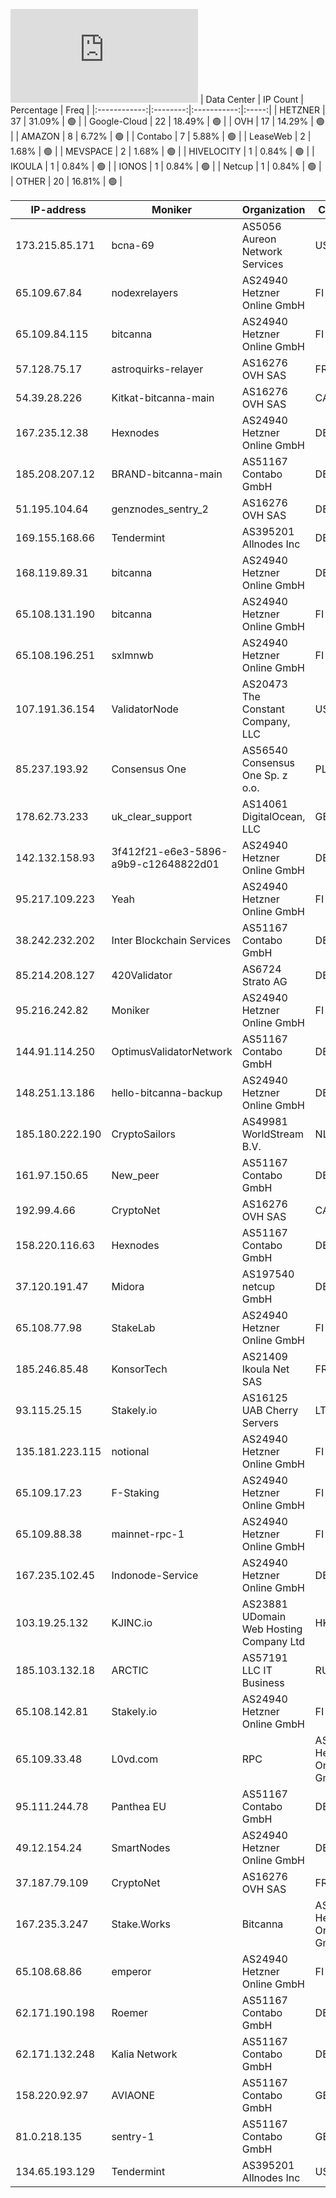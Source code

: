 ![Diagramm](https://github.com/obajay/StateSync-snapshots/blob/main/Projects/Bitcanna/1/README.md)
| Data Center | IP Count | Percentage | Freq |
|:------------:|:--------:|:-----------:|:-----:|
| HETZNER | 37 | 31.09% | 🟢 |
| Google-Cloud | 22 | 18.49% | 🟢 |
| OVH | 17 | 14.29% | 🟢 |
| AMAZON | 8 | 6.72% | 🟢 |
| Contabo | 7 | 5.88% | 🟢 |
| LeaseWeb | 2 | 1.68% | 🟢 |
| MEVSPACE | 2 | 1.68% | 🟢 |
| HIVELOCITY | 1 | 0.84% | 🟢 |
| IKOULA | 1 | 0.84% | 🟢 |
| IONOS | 1 | 0.84% | 🟢 |
| Netcup | 1 | 0.84% | 🟢 |
| OTHER | 20 | 16.81% | 🟢 |

<!-- START_TABLE -->
| IP-address | Moniker | Organization | Country | City |
|-------------|---------|---------------|---------|------|
| 173.215.85.171 | bcna-69 | AS5056 Aureon Network Services | US | Waukee |
| 65.109.67.84 | nodexrelayers | AS24940 Hetzner Online GmbH | FI | Helsinki |
| 65.109.84.115 | bitcanna | AS24940 Hetzner Online GmbH | FI | Helsinki |
| 57.128.75.17 | astroquirks-relayer | AS16276 OVH SAS | FR | Strasbourg |
| 54.39.28.226 | Kitkat-bitcanna-main | AS16276 OVH SAS | CA | Beauharnois |
| 167.235.12.38 | Hexnodes | AS24940 Hetzner Online GmbH | DE | Falkenstein |
| 185.208.207.12 | BRAND-bitcanna-main | AS51167 Contabo GmbH | DE | Düsseldorf |
| 51.195.104.64 | genznodes_sentry_2 | AS16276 OVH SAS | DE | Frankfurt am Main |
| 169.155.168.66 | Tendermint | AS395201 Allnodes Inc | DE | Frankfurt am Main |
| 168.119.89.31 | bitcanna | AS24940 Hetzner Online GmbH | DE | Falkenstein |
| 65.108.131.190 | bitcanna | AS24940 Hetzner Online GmbH | FI | Helsinki |
| 65.108.196.251 | sxlmnwb | AS24940 Hetzner Online GmbH | FI | Helsinki |
| 107.191.36.154 | ValidatorNode | AS20473 The Constant Company, LLC | US | Piscataway |
| 85.237.193.92 | Consensus One | AS56540 Consensus One Sp. z o.o. | PL | Warsaw |
| 178.62.73.233 | uk_clear_support | AS14061 DigitalOcean, LLC | GB | London |
| 142.132.158.93 | 3f412f21-e6e3-5896-a9b9-c12648822d01 | AS24940 Hetzner Online GmbH | DE | Falkenstein |
| 95.217.109.223 | Yeah | AS24940 Hetzner Online GmbH | FI | Tuusula |
| 38.242.232.202 | Inter Blockchain Services | AS51167 Contabo GmbH | DE | Düsseldorf |
| 85.214.208.127 | 420Validator | AS6724 Strato AG | DE | Berlin |
| 95.216.242.82 | Moniker | AS24940 Hetzner Online GmbH | FI | Helsinki |
| 144.91.114.250 | OptimusValidatorNetwork | AS51167 Contabo GmbH | DE | Nürnberg |
| 148.251.13.186 | hello-bitcanna-backup | AS24940 Hetzner Online GmbH | DE | Falkenstein |
| 185.180.222.190 | CryptoSailors | AS49981 WorldStream B.V. | NL | Naaldwijk |
| 161.97.150.65 | New_peer | AS51167 Contabo GmbH | DE | Düsseldorf |
| 192.99.4.66 | CryptoNet | AS16276 OVH SAS | CA | Beauharnois |
| 158.220.116.63 | Hexnodes | AS51167 Contabo GmbH | DE | Düsseldorf |
| 37.120.191.47 | Midora | AS197540 netcup GmbH | DE | Nürnberg |
| 65.108.77.98 | StakeLab | AS24940 Hetzner Online GmbH | FI | Helsinki |
| 185.246.85.48 | KonsorTech | AS21409 Ikoula Net SAS | FR | Paris |
| 93.115.25.15 | Stakely.io | AS16125 UAB Cherry Servers | LT | Vilnius |
| 135.181.223.115 | notional | AS24940 Hetzner Online GmbH | FI | Tuusula |
| 65.109.17.23 | F-Staking | AS24940 Hetzner Online GmbH | FI | Helsinki |
| 65.109.88.38 | mainnet-rpc-1 | AS24940 Hetzner Online GmbH | FI | Helsinki |
| 167.235.102.45 | Indonode-Service | AS24940 Hetzner Online GmbH | DE | Falkenstein |
| 103.19.25.132 | KJINC.io | AS23881 UDomain Web Hosting Company Ltd | HK | Hong Kong |
| 185.103.132.18 | ARCTIC | AS57191 LLC IT Business | RU | Moscow |
| 65.108.142.81 | Stakely.io | AS24940 Hetzner Online GmbH | FI | Helsinki |
| 65.109.33.48 | L0vd.com | RPC | AS24940 Hetzner Online GmbH | FI | Helsinki |
| 95.111.244.78 | Panthea EU | AS51167 Contabo GmbH | DE | Frankfurt am Main |
| 49.12.154.24 | SmartNodes | AS24940 Hetzner Online GmbH | DE | Düsseldorf |
| 37.187.79.109 | CryptoNet | AS16276 OVH SAS | FR | Lille |
| 167.235.3.247 | Stake.Works | Bitcanna | AS24940 Hetzner Online GmbH | DE | Falkenstein |
| 65.108.68.86 | emperor | AS24940 Hetzner Online GmbH | FI | Helsinki |
| 62.171.190.198 | Roemer | AS51167 Contabo GmbH | DE | Frankfurt am Main |
| 62.171.132.248 | Kalia Network | AS51167 Contabo GmbH | DE | Nürnberg |
| 158.220.92.97 | AVIAONE | AS51167 Contabo GmbH | GB | Portsmouth |
| 81.0.218.135 | sentry-1 | AS51167 Contabo GmbH | GB | Portsmouth |
| 134.65.193.129 | Tendermint | AS395201 Allnodes Inc | US | Culver City |

<!-- END_TABLE -->